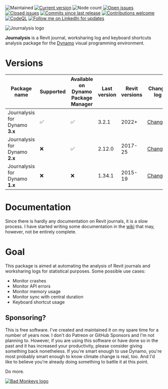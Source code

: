 ![Maintained](https://img.shields.io/badge/Maintained-yes-brightgreen.svg) 
[![Current version](https://img.shields.io/github/v/release/andydandy74/Journalysis?label=Current%20version&color=brightgreen)](https://github.com/andydandy74/Journalysis/releases) 
![Node count](https://img.shields.io/github/directory-file-count/andydandy74/Journalysis/nodes%2F3.x?type=file&label=Node%20count&color=brightgreen) 
[![Open issues](https://img.shields.io/github/issues-raw/andydandy74/Journalysis?label=Open%20issues&color=brightgreen)](https://github.com/andydandy74/Journalysis/issues?q=is%3Aopen+is%3Aissue)
[![Closed issues](https://img.shields.io/github/issues-closed-raw/andydandy74/Journalysis?label=Closed%20issues&color=brightgreen)](https://github.com/andydandy74/Journalysis/issues?q=is%3Aissue+is%3Aclosed)
[![Commits since last release](https://img.shields.io/github/commits-since/andydandy74/Journalysis/latest?label=Commits%20since%20last%20release&color=brightgreen)](https://github.com/andydandy74/Journalysis/commits/master/)
[![Contributions welcome](https://img.shields.io/badge/Contributions-welcome-brightgreen.svg?style=flat)](https://github.com/andydandy74/Journalysis/blob/master/.github/CONTRIBUTING.md) 
[![CodeQL](https://github.com/andydandy74/Journalysis/actions/workflows/github-code-scanning/codeql/badge.svg)](https://github.com/andydandy74/Journalysis/actions/workflows/github-code-scanning/codeql) 
[![Follow me on LinkedIn for updates](https://img.shields.io/badge/LinkedIn-0077B5?style=social&logo=linkedin)](https://www.linkedin.com/in/andreasdieckmann) 

![Journalysis logo](icons/raw/Journalysis.png)

**Journalysis** is a Revit journal, worksharing log and keyboard shortcuts analysis package for the [Dynamo](http://www.dynamobim.com) visual programming environment. 

# Versions

Package name | Supported | Available on Dynamo Package Manager | Last version | Revit versions | Change log | Repository | Samples
-- | -- | -- | -- | -- | -- | -- | -- 
Journalysis for Dynamo **3.x** | :white_check_mark: | :white_check_mark: | 3.2.1 | 2022+ | [Changes](https://github.com/andydandy74/Journalysis/wiki/Version-history#journalysis-for-dynamo-3x) | [Repo](https://github.com/andydandy74/Journalysis/tree/master/nodes/3.x) | [Samples](https://github.com/andydandy74/Journalysis/tree/master/samples/3.x)
Journalysis for Dynamo **2.x** | :x: | :white_check_mark: | 2.12.0 | 2017-25 | [Changes](https://github.com/andydandy74/Journalysis/wiki/Version-history#journalysis-for-dynamo-2x) | [Repo](https://github.com/andydandy74/Journalysis/tree/master/nodes/2.x) | [Samples](https://github.com/andydandy74/Journalysis/tree/master/samples/2.x)
Journalysis for Dynamo **1.x** | :x: | :x: | 1.34.1 | 2015-19 | [Changes](https://github.com/andydandy74/Journalysis/wiki/Version-history#journalysis-for-dynamo-1x) | [Repo](https://github.com/andydandy74/Journalysis/tree/master/nodes/1.x) | [Samples](https://github.com/andydandy74/Journalysis/tree/master/samples/1.x)

# Documentation
Since there is hardly any documentation on Revit journals, it is a slow process. I have started writing some documentation in the [wiki](https://github.com/andydandy74/Journalysis/wiki) that may, however, not be entirely complete.

# Goal
This package is aimed at automating the analysis of Revit journals and worksharing logs for statistical purposes. Some possible use cases:
- Monitor crashes
- Monitor API errors
- Monitor memory usage
- Monitor sync with central duration
- Keyboard shortcut usage

## Sponsoring?
This is free software. I've created and maintained it on my spare time for a number of years now.
I don't do Patreon or GitHub Sponsors and I'm not planning to.
However, if you are using this software or have done so in the past and it has increased your productivity, please consider giving something back nonetheless. If you're smart enough to use Dynamo, you're most probably smart enough to know climate change is real, too. And I'd like to believe you're already doing something to battle it at this point. 

Do more.

[![Bad Monkeys logo](https://www.badmonkeys.net/wp-content/uploads/2016/12/BadMonkey_finalLogo-01.png)](http://www.badmonkeys.net/)

